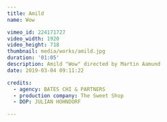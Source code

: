 ```yaml
---
title: Amild
name: Wow

vimeo_id: 224171727
video_width: 1920
video_height: 718
thumbnail: media/works/amild.jpg
duration: '01:05'
description: Amild "Wow" directed by Martin Aamund
date: 2019-03-04 09:11:22

credits: 
  - agency: BATES CHI & PARTNERS
  - production company: The Sweet Shop
  - DOP: JULIAN HOHNDORF 

---
```


